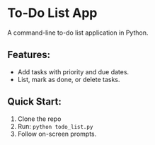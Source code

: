# To-Do List App
A command-line to-do list application in Python.

## Features:
- Add tasks with priority and due dates.
- List, mark as done, or delete tasks.

## Quick Start:
1. Clone the repo
2. Run: `python todo_list.py`
3. Follow on-screen prompts.
